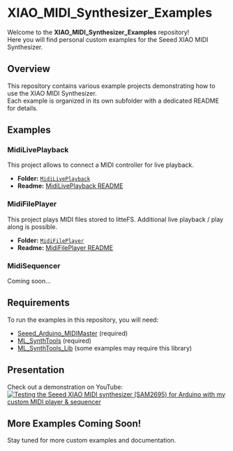 # XIAO_MIDI_Synthesizer_Examples

Welcome to the **XIAO_MIDI_Synthesizer_Examples** repository!  
Here you will find personal custom examples for the Seeed XIAO MIDI Synthesizer.

## Overview

This repository contains various example projects demonstrating how to use the XIAO MIDI Synthesizer.  
Each example is organized in its own subfolder with a dedicated README for details.

## Examples

### MidiLivePlayback

This project allows to connect a MIDI controller for live playback.

- **Folder:** [`MidiLivePlayback`](MidiLivePlayback/)
- **Readme:** [MidiLivePlayback README](MidiLivePlayback/README.md)

### MidiFilePlayer

This project plays MIDI files stored to litteFS.
Additional live playback / play along is possible.

- **Folder:** [`MidiFilePlayer`](MidiFilePlayer/)
- **Readme:** [MidiFilePlayer README](MidiFilePlayer/README.md)

### MidiSequencer

Coming soon...

## Requirements

To run the examples in this repository, you will need:

- [Seeed_Arduino_MIDIMaster](https://github.com/Seeed-Studio/Seeed_Arduino_MIDIMaster) (required)
- [ML_SynthTools](https://github.com/marcel-licence/ML_SynthTools) (required)
- [ML_SynthTools_Lib](https://github.com/marcel-licence/ML_SynthTools_Lib) (some examples may require this library)

## Presentation

Check out a demonstration on YouTube:  
[![Testing the Seeed XIAO MIDI synthesizer (SAM2695) for Arduino with my custom MIDI player & sequencer](https://img.youtube.com/vi/J7IcYfLwvC4/0.jpg)](https://www.youtube.com/watch?v=J7IcYfLwvC4&pp=ygUVeGlhbyBtaWRpIHN5bnRoZXNpemVy)

## More Examples Coming Soon!

Stay tuned for more custom examples and documentation.
